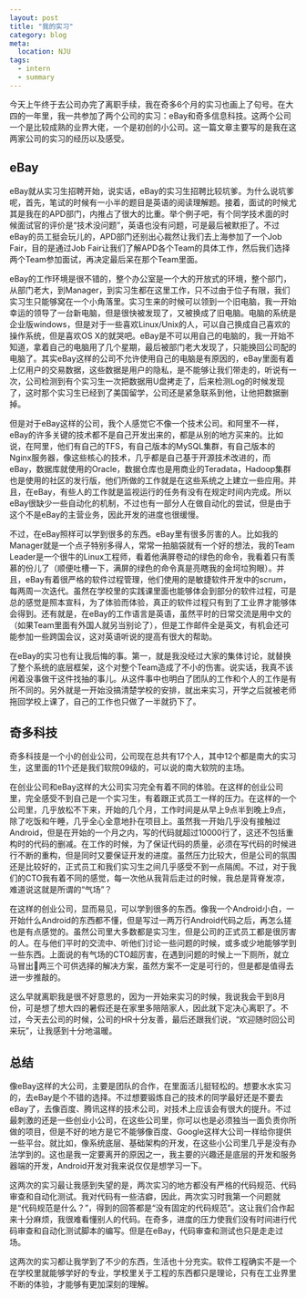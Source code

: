 ```yaml
---
layout: post
title: "我的实习"
category: blog
meta:
  location: NJU
tags:
  - intern
  - summary
---
```


今天上午终于去公司办完了离职手续，我在奇多6个月的实习也画上了句号。在大四的一年里，我一共参加了两个公司的实习：eBay和奇多信息科技。这两个公司一个是比较成熟的业界大佬，一个是初创的小公司。这一篇文章主要写的是我在这两家公司的实习的经历以及感受。

eBay
----

eBay就从实习生招聘开始，说实话，eBay的实习生招聘比较坑爹。为什么说坑爹呢，首先，笔试的时候有一小半的题目是英语的阅读理解题。接着，面试的时候尤其是我在的APD部门，内推占了很大的比重。举个例子吧，有个同学技术面的时候面试官的评价是“技术没问题”，英语也没有问题，可是最后被默拒了。不过eBay的员工挺会玩儿的，APD部门还别出心裁然让我们去上海参加了一个Job Fair，目的是通过Job Fair让我们了解APD各个Team的具体工作，然后我们选择两个Team参加面试，再决定最后呆在那个Team里面。

eBay的工作环境是很不错的，整个办公室是一个大的开放式的环境，整个部门，从部门老大，到Manager，到实习生都在这里工作，只不过由于位子有限，我们实习生只能够窝在一个小角落里。实习生来的时候可以领到一个旧电脑，我一开始幸运的领导了一台新电脑，但是很快被发现了，又被换成了旧电脑。电脑的系统是企业版windows，但是对于一些喜欢Linux/Unix的人，可以自己换成自己喜欢的操作系统，但是喜欢OS X的就哭吧。eBay是不可以用自己的电脑的，我一开始不知道，拿着自己的电脑用了几个星期，最后被部门老大发现了，只能换回公司配的电脑了。其实eBay这样的公司不允许使用自己的电脑是有原因的，eBay里面有着上亿用户的交易数据，这些数据是用户的隐私，是不能够让我们带走的，听说有一次，公司检测到有个实习生一次把数据用U盘拷走了，后来检测Log的时候发现了，这时那个实习生已经到了美国留学，公司还是紧急联系到他，让他把数据删掉。

但是对于eBay这样的公司，我个人感觉它不像一个技术公司。和阿里不一样，eBay的许多关键的技术都不是自己开发出来的，都是从别的地方买来的。比如说，在阿里，他们有自己的TFS，有自己版本的MySQL集群，有自己版本的Nginx服务器，像这些核心的技术，几乎都是自己基于开源技术改进的，而eBay，数据库就使用的Oracle，数据仓库也是用商业的Teradata，Hadoop集群也是使用的社区的发行版，他们所做的工作就是在这些系统之上建立一些应用。并且，在eBay，有些人的工作就是监视运行的任务有没有在规定时间内完成。所以eBay很缺少一些自动化的机制，不过也有一部分人在做自动化的尝试，但是由于这个不是eBay的主营业务，因此开发的进度也很缓慢。

不过，在eBay照样可以学到很多的东西。eBay里有很多厉害的人。比如我的Manager就是一个点子特别多得人，常常一拍脑袋就有一个好的想法，我的Team Leader是一个很牛的Linux工程师，看着他满屏卷动的绿色的命令，我看着只有羡慕的份儿了（顺便吐槽一下，满屏的绿色的命令真是亮瞎我的金坷垃狗眼）。并且，eBay有着很严格的软件过程管理，他们使用的是敏捷软件开发中的scrum，每两周一次迭代。虽然在学校里的实践课里面也能够体会到部分的软件过程，可是总的感觉是照本宣科，为了体验而体验，真正的软件过程只有到了工业界才能够体会得到。还有就是，在eBay的工作语言是英语，虽然平时的日常交流是用中文的（如果Team里面有外国人就另当别论了），但是工作邮件全是英文，有机会还可能参加一些跨国会议，这对英语听说的提高有很大的帮助。

在eBay的实习也有让我后悔的事。第一，就是我没经过大家的集体讨论，就替换了整个系统的底层框架，这个对整个Team造成了不小的伤害。说实话，我真不该闲着没事做干这件找抽的事儿。从这件事中也明白了团队的工作和个人的工作是有所不同的。另外就是一开始没搞清楚学校的安排，就出来实习，开学之后就被老师拖回学校上课了，自己的工作也只做了一半就扔下了。


奇多科技
------

奇多科技是一个小的创业公司，公司现在总共有17个人，其中12个都是南大的实习生，这里面的11个还是我们软院09级的，可以说的南大软院的主场。

在创业公司和eBay这样的大公司实习完全有着不同的体验。在这样的创业公司里，完全感受不到自己是一个实习生，有着跟正式员工一样的压力。在这样的一个公司里，几乎放松不下来，开始的几个月，工作时间是从早上9点半到晚上9点，除了吃饭和午睡，几乎全心全意地扑在项目上。虽然我一开始几乎没有接触过Android，但是在开始的一个月之内，写的代码就超过10000行了，这还不包括重构时的代码的删减。在工作的时候，为了保证代码的质量，必须在写代码的时候进行不断的重构，但是同时又要保证开发的进度。虽然压力比较大，但是公司的氛围还是比较好的，正式员工和我们实习生之间几乎感受不到一点隔阂。不过，对于我们的CTO我有着不同的感觉，每一次他从我背后走过的时候，我总是背脊发凉，难道说这就是所谓的“气场”？

在这样的创业公司，显而易见，可以学到很多的东西。像我一个Android小白，一开始什么Android的东西都不懂，但是写过一两万行Android代码之后，再怎么搓也是有点感觉的。虽然公司里大多数都是实习生，但是公司的正式员工都是很厉害的人。在与他们平时的交流中、听他们讨论一些问题的时候，或多或少地能够学到一些东西。上面说的有气场的CTO超厉害，在遇到问题的时候上一下厕所，就立马冒出两三个可供选择的解决方案，虽然方案不一定是可行的，但是都是值得去进一步推敲的。

这么早就离职我是很不好意思的，因为一开始来实习的时候，我说我会干到8月份，可是想了想大四的暑假还是在家里多陪陪家人，因此就下定决心离职了。不过，今天去公司的时候，公司的HR十分友善，最后还跟我们说，“欢迎随时回公司来玩”，让我感到十分地温暖。

总结
----
像eBay这样的大公司，主要是团队的合作，在里面活儿挺轻松的。想要水水实习的，去eBay是个不错的选择。不过想要锻炼自己的技术的同学最好还是不要去eBay了，去像百度、腾讯这样的技术公司，对技术上应该会有很大的提升。不过最刺激的还是一些创业小公司，在这些公司里，你可以也是必须独当一面负责你所做的项目，但是不好的地方是它不能够像百度、Google这样大公司一样给你提供一些平台。就比如，像系统底层、基础架构的开发，在这些小公司里几乎是没有办法学到的。这也是我一定要离开的原因之一，我主要的兴趣还是底层的开发和服务器端的开发，Android开发对我来说仅仅是想学习一下。

这两次的实习最让我感到失望的是，两次实习的地方都没有严格的代码规范、代码审查和自动化测试。我对代码有一些洁癖，因此，两次实习时我第一个问题就是“代码规范是什么？”，得到的回答都是“没有固定的代码规范”。这让我们合作起来十分麻烦，我很难看懂别人的代码。在奇多，进度的压力使我们没有时间进行代码审查和自动化测试脚本的编写。但是在eBay，代码审查和测试也只是走走过场。

这两次的实习都让我学到了不少的东西，生活也十分充实。软件工程确实不是一个在学校里就能够学好的专业，学校里关于工程的东西都只是理论，只有在工业界里不断的体验，才能够有更加深刻的理解。


